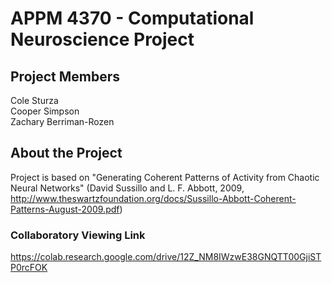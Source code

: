 # APPM 4370 - Computational Neuroscience Project

## Project Members
Cole Sturza \
Cooper Simpson \
Zachary Berriman-Rozen

## About the Project

Project is based on "Generating Coherent Patterns of Activity from Chaotic Neural Networks" (David Sussillo and L. F. Abbott, 2009, http://www.theswartzfoundation.org/docs/Sussillo-Abbott-Coherent-Patterns-August-2009.pdf)

### Collaboratory Viewing Link

https://colab.research.google.com/drive/12Z_NM8IWzwE38GNQTT00GjiSTP0rcFOK
